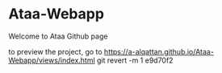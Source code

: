 # Ataa-Webapp
Welcome to Ataa Github page

to preview the project, go to https://a-alqattan.github.io/Ataa-Webapp/views/index.html
git revert -m 1 e9d70f2
